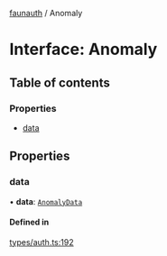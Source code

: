 [faunauth](../index.md) / Anomaly

# Interface: Anomaly

## Table of contents

### Properties

- [data](Anomaly.md#data)

## Properties

### data

• **data**: [`AnomalyData`](AnomalyData.md)

#### Defined in

[types/auth.ts:192](https://github.com/alexnitta/faunauth/blob/5b231ad/src/types/auth.ts#L192)
